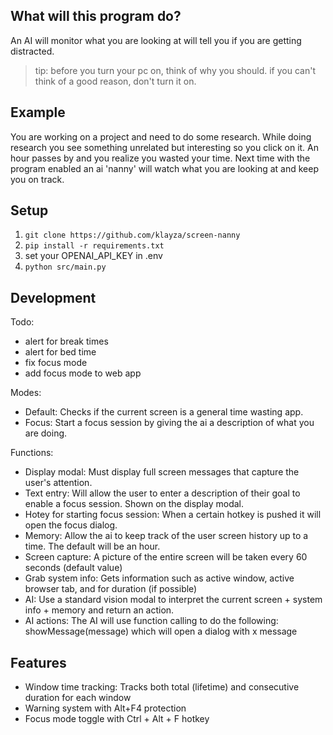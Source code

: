 ## What will this program do?

An AI will monitor what you are looking at will tell you if you are getting distracted.

> tip: before you turn your pc on, think of why you should. if you can't think of a good reason, don't turn it on.

## Example

You are working on a project and need to do some research. While doing research you see something unrelated but interesting so you click on it. An hour passes by and you realize you wasted your time. Next time with the program enabled an ai 'nanny' will watch what you are looking at and keep you on track.

## Setup

1. `git clone https://github.com/klayza/screen-nanny`
2. `pip install -r requirements.txt`
3. set your OPENAI_API_KEY in .env
4. `python src/main.py`

## Development

Todo:

- alert for break times
- alert for bed time
- fix focus mode
- add focus mode to web app

Modes:

- Default: Checks if the current screen is a general time wasting app.
- Focus: Start a focus session by giving the ai a description of what you are doing.

Functions:

- Display modal: Must display full screen messages that capture the user's attention.
- Text entry: Will allow the user to enter a description of their goal to enable a focus session. Shown on the display modal.
- Hotey for starting focus session: When a certain hotkey is pushed it will open the focus dialog.
- Memory: Allow the ai to keep track of the user screen history up to a time. The default will be an hour.
- Screen capture: A picture of the entire screen will be taken every 60 seconds (default value)
- Grab system info: Gets information such as active window, active browser tab, and for duration (if possible)
- AI: Use a standard vision modal to interpret the current screen + system info + memory and return an action.
- AI actions: The AI will use function calling to do the following: showMessage(message) which will open a dialog with x message

## Features

- Window time tracking: Tracks both total (lifetime) and consecutive duration for each window
- Warning system with Alt+F4 protection
- Focus mode toggle with Ctrl + Alt + F hotkey

